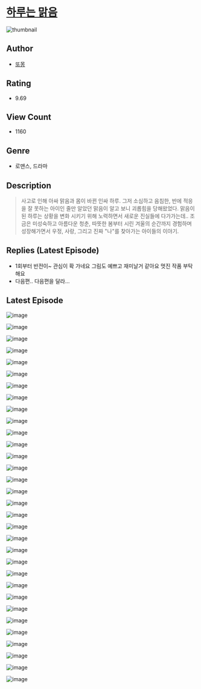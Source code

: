 # [하루는 맑음](https://comic.naver.com/challenge/list?titleId=810778)
![thumbnail](https://image-comic.pstatic.net/user_contents_data/challenge_comic/2023/05/24/357253/upload_7293921782496847412_480x623.jpeg)

## Author
- [또몽](https://comic.naver.com/artistTitle?id=357253)

## Rating
- 9.69

## View Count
- 1160

## Genre
- 로맨스, 드라마

## Description
> 사고로 인해 아싸 맑음과 몸이 바뀐 인싸 하루. 그저 소심하고 음침한, 반에 적응을 잘 못하는 아이인 줄만 알았던 맑음이 알고 보니 괴롭힘을 당해왔었다. 맑음이 된 하루는 상황을 변화 시키기 위해 노력하면서 새로운 진실들에 다가가는데.. 조금은 미성숙하고 아름다운 청춘, 따뜻한 봄부터 시린 겨울의 순간까지 경험하며 성장해가면서 우정, 사랑, 그리고 진짜 "나"를 찾아가는 아이들의 이야기.

## Replies (Latest Episode)
- 1회부터 반전이~ 관심이 확 가네요 그림도 예쁘고 재미날거 같아요 멋진 작품 부탁해요
- 다음편.. 다음편을 달라…

## Latest Episode
![image](https://image-comic.pstatic.net/user_contents_data/challenge_comic/2023/05/24/357253/upload_4135540748800188723.jpeg)

![image](https://image-comic.pstatic.net/user_contents_data/challenge_comic/2023/05/24/357253/upload_3918755335970567478.jpeg)

![image](https://image-comic.pstatic.net/user_contents_data/challenge_comic/2023/05/24/357253/upload_3617853278093064547.jpeg)

![image](https://image-comic.pstatic.net/user_contents_data/challenge_comic/2023/05/24/357253/upload_3905292924307519590.jpeg)

![image](https://image-comic.pstatic.net/user_contents_data/challenge_comic/2023/05/24/357253/upload_7220458097803934051.jpeg)

![image](https://image-comic.pstatic.net/user_contents_data/challenge_comic/2023/05/24/357253/upload_3559029220568425318.jpeg)

![image](https://image-comic.pstatic.net/user_contents_data/challenge_comic/2023/05/24/357253/upload_3761685899464750692.jpeg)

![image](https://image-comic.pstatic.net/user_contents_data/challenge_comic/2023/05/24/357253/upload_3905293109695887664.jpeg)

![image](https://image-comic.pstatic.net/user_contents_data/challenge_comic/2023/05/24/357253/upload_7005739973888796257.jpeg)

![image](https://image-comic.pstatic.net/user_contents_data/challenge_comic/2023/05/24/357253/upload_3761460306324828209.jpeg)

![image](https://image-comic.pstatic.net/user_contents_data/challenge_comic/2023/05/24/357253/upload_3846412070840382263.jpeg)

![image](https://image-comic.pstatic.net/user_contents_data/challenge_comic/2023/05/24/357253/upload_3833747888060053347.jpeg)

![image](https://image-comic.pstatic.net/user_contents_data/challenge_comic/2023/05/24/357253/upload_7293127028913496632.jpeg)

![image](https://image-comic.pstatic.net/user_contents_data/challenge_comic/2023/05/24/357253/upload_4063433658767522096.jpeg)

![image](https://image-comic.pstatic.net/user_contents_data/challenge_comic/2023/05/24/357253/upload_7291952556365984052.jpeg)

![image](https://image-comic.pstatic.net/user_contents_data/challenge_comic/2023/05/24/357253/upload_3703754817952703587.jpeg)

![image](https://image-comic.pstatic.net/user_contents_data/challenge_comic/2023/05/24/357253/upload_4049074952441771320.jpeg)

![image](https://image-comic.pstatic.net/user_contents_data/challenge_comic/2023/05/24/357253/upload_7004564394092148579.jpeg)

![image](https://image-comic.pstatic.net/user_contents_data/challenge_comic/2023/05/24/357253/upload_3763147146982143333.jpeg)

![image](https://image-comic.pstatic.net/user_contents_data/challenge_comic/2023/05/24/357253/upload_7076903673560183600.jpeg)

![image](https://image-comic.pstatic.net/user_contents_data/challenge_comic/2023/05/24/357253/upload_7221299047387444528.jpeg)

![image](https://image-comic.pstatic.net/user_contents_data/challenge_comic/2023/05/24/357253/upload_4050813283951851873.jpeg)

![image](https://image-comic.pstatic.net/user_contents_data/challenge_comic/2023/05/24/357253/upload_3487528164050231910.jpeg)

![image](https://image-comic.pstatic.net/user_contents_data/challenge_comic/2023/05/24/357253/upload_7293407184499794790.jpeg)

![image](https://image-comic.pstatic.net/user_contents_data/challenge_comic/2023/05/24/357253/upload_3618416038312751716.jpeg)

![image](https://image-comic.pstatic.net/user_contents_data/challenge_comic/2023/05/24/357253/upload_3847824943281692981.jpeg)

![image](https://image-comic.pstatic.net/user_contents_data/challenge_comic/2023/05/24/357253/upload_4134698518564778340.jpeg)

![image](https://image-comic.pstatic.net/user_contents_data/challenge_comic/2023/05/24/357253/upload_3472664759704576825.jpeg)

![image](https://image-comic.pstatic.net/user_contents_data/challenge_comic/2023/05/24/357253/upload_7365185725970003299.jpeg)

![image](https://image-comic.pstatic.net/user_contents_data/challenge_comic/2023/05/24/357253/upload_7365467008447819831.jpeg)

![image](https://image-comic.pstatic.net/user_contents_data/challenge_comic/2023/05/24/357253/upload_3616444614755628385.jpeg)

![image](https://image-comic.pstatic.net/user_contents_data/challenge_comic/2023/05/24/357253/upload_3617295614505791801.jpeg)
